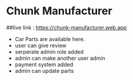 # Chunk Manufacturer

##live link : https://chunk-manufacturer.web.app

- Car Parts are available here.
- user can give review
- serperate admin role added
- admin can make another user admin
- payment system added
- admin can update parts
